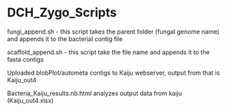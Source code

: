 # DCH_Zygo_Scripts

fungi_append.sh - this script takes the parent folder (fungal genome name) and appends it to the bacterial contig file

scaffold_append.sh - this script take the file name and appends it to the fasta contigs

Uploaded blobPlot/autometa contigs to Kaiju webserver, output from that is Kaiju_out4

Bacteria_Kaiju_results.nb.html analyzes output data from kaiju (Kaiju_out4.xlsx)
